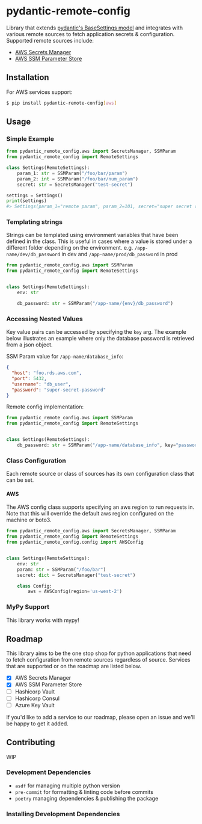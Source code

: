 # pydantic-remote-config

Library that extends [pydantic's BaseSettings model](https://pydantic-docs.helpmanual.io/usage/settings/)
and integrates with various remote sources to fetch application secrets & configuration.
Supported remote sources include:
* [AWS Secrets Manager](https://docs.aws.amazon.com/secretsmanager/latest/userguide/intro.html)
* [AWS SSM Parameter Store](https://docs.aws.amazon.com/systems-manager/latest/userguide/systems-manager-parameter-store.html)

## Installation
For AWS services support:
```bash
$ pip install pydantic-remote-config[aws]
```

## Usage

### Simple Example
```python
from pydantic_remote_config.aws import SecretsManager, SSMParam
from pydantic_remote_config import RemoteSettings

class Settings(RemoteSettings):
    param_1: str = SSMParam("/foo/bar/param")
    param_2: int = SSMParam("/foo/bar/num_param")
    secret: str = SecretsManager("test-secret")

settings = Settings()
print(settings)
#> Settings(param_1="remote param", param_2=101, secret="super secret code")
```

### Templating strings

Strings can be templated using environment variables that have been defined in the class.
This is useful in cases where a value is stored under a different folder depending on the
environment.
e.g. `/app-name/dev/db_password` in dev and `/app-name/prod/db_password` in prod

```python
from pydantic_remote_config.aws import SSMParam
from pydantic_remote_config import RemoteSettings


class Settings(RemoteSettings):
    env: str

    db_password: str = SSMParam("/app-name/{env}/db_password")
```

### Accessing Nested Values

Key value pairs can be accessed by specifying the `key` arg. The example below
illustrates an example where only the database password is retrieved from a json
object.

SSM Param value for `/app-name/database_info`:
```json
{
  "host": "foo.rds.aws.com",
  "port": 5432,
  "username": "db_user",
  "password": "super-secret-password"
}
```

Remote config implementation:
```python
from pydantic_remote_config.aws import SSMParam
from pydantic_remote_config import RemoteSettings


class Settings(RemoteSettings):
    db_password: str = SSMParam("/app-name/database_info", key="password")
```

### Class Configuration

Each remote source or class of sources has its own configuration class that
can be set.

#### AWS

The AWS config class supports specifying an aws region to run requests in. Note
that this will override the default aws region configured on the machine or
boto3.

```python
from pydantic_remote_config.aws import SecretsManager, SSMParam
from pydantic_remote_config import RemoteSettings
from pydantic_remote_config.config import AWSConfig


class Settings(RemoteSettings):
    env: str
    param: str = SSMParam("/foo/bar")
    secret: dict = SecretsManager("test-secret")

    class Config:
        aws = AWSConfig(region='us-west-2')
```

### MyPy Support
This library works with mypy!

## Roadmap
This library aims to be the one stop shop for python applications that need
to fetch configuration from remote sources regardless of source. Services
that are supported or on the roadmap are listed below.
- [x] AWS Secrets Manager
- [x] AWS SSM Parameter Store
- [ ] Hashicorp Vault
- [ ] Hashicorp Consul
- [ ] Azure Key Vault

If you'd like to add a service to our roadmap, please open an issue and we'll
be happy to get it added.

## Contributing
WIP

### Development Dependencies
* `asdf` for managing multiple python version
* `pre-commit` for formatting & linting code before commits
* `poetry` managing dependencies & publishing the package

### Installing Development Dependencies
